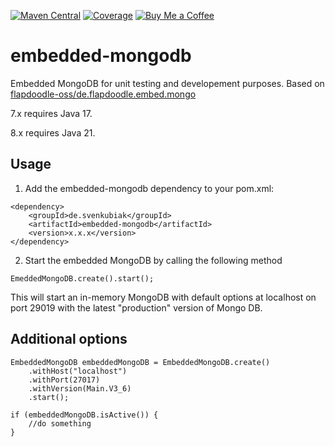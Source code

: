 [![Maven Central](https://maven-badges.herokuapp.com/maven-central/de.svenkubiak/embedded-mongodb/badge.svg)](https://mvnrepository.com/artifact/de.svenkubiak/embedded-mongodb)
[![Coverage](https://sonar.svenkubiak.de/badges/embedded-mongodb)](https://sonar.svenkubiak.de/badges/embedded-mongodb)
[![Buy Me a Coffee](https://img.shields.io/badge/Buy%20Me%20A%20Coffee-%F0%9F%8D%BA-yellow)](https://buymeacoffee.com/svenkubiak)

embedded-mongodb
================

Embedded MongoDB for unit testing and developement purposes. Based on [flapdoodle-oss/de.flapdoodle.embed.mongo][1]

7.x requires Java 17.

8.x requires Java 21.

Usage
------------------

1) Add the embedded-mongodb dependency to your pom.xml:
```
<dependency>
    <groupId>de.svenkubiak</groupId>
    <artifactId>embedded-mongodb</artifactId>
    <version>x.x.x</version>
</dependency>
```
2) Start the embedded MongoDB by calling the following method
```
EmeddedMongoDB.create().start();
```
This will start an in-memory MongoDB with default options at localhost on port 29019 with the latest "production" version of Mongo DB.

Additional options
------------------

    EmbeddedMongoDB embeddedMongoDB = EmbeddedMongoDB.create()
        .withHost("localhost")
        .withPort(27017)
        .withVersion(Main.V3_6)
        .start();
        
    if (embeddedMongoDB.isActive()) {
    	//do something
    }


[1]: https://github.com/flapdoodle-oss/de.flapdoodle.embed.mongo